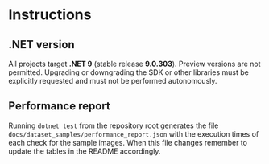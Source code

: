 # Instructions

## .NET version

All projects target **.NET 9** (stable release **9.0.303**). Preview
versions are not permitted. Upgrading or downgrading the SDK or other
libraries must be explicitly requested and must not be performed autonomously.

## Performance report

Running `dotnet test` from the repository root generates the file
`docs/dataset_samples/performance_report.json` with the execution times of each
check for the sample images. When this file changes remember to update the
tables in the README accordingly.
